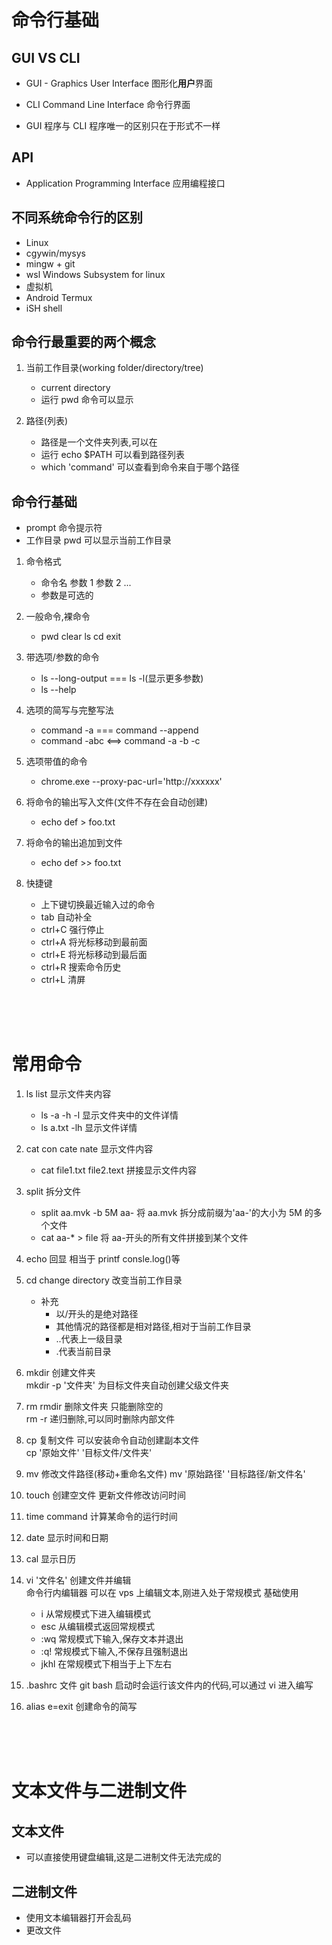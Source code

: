 # 命令行基础

## GUI VS CLI

- GUI - Graphics User Interface 图形化**用户**界面

- CLI Command Line Interface 命令行界面
- GUI 程序与 CLI 程序唯一的区别只在于形式不一样

## API

- Application Programming Interface 应用编程接口

## 不同系统命令行的区别

- Linux
- cgywin/mysys
- mingw + git
- wsl Windows Subsystem for linux
- 虚拟机
- Android Termux
- iSH shell

## 命令行最重要的两个概念

1. 当前工作目录(working folder/directory/tree)

   - current directory
   - 运行 pwd 命令可以显示

2. 路径(列表)

   - 路径是一个文件夹列表,可以在
   - 运行 echo $PATH 可以看到路径列表
   - which 'command' 可以查看到命令来自于哪个路径

## 命令行基础

- prompt 命令提示符
- 工作目录 pwd 可以显示当前工作目录

1. 命令格式

   - 命令名 参数 1 参数 2 ...
   - 参数是可选的

2. 一般命令,裸命令

   - pwd clear ls cd exit

3. 带选项/参数的命令

   - ls --long-output === ls -l(显示更多参数)
   - ls --help

4. 选项的简写与完整写法

   - command -a === command --append
   - command -abc <==> command -a -b -c

5. 选项带值的命令

   - chrome.exe --proxy-pac-url='http://xxxxxx'

6. 将命令的输出写入文件(文件不存在会自动创建)

   - echo def > foo.txt

7. 将命令的输出追加到文件

   - echo def >> foo.txt

8. 快捷键

   - 上下键切换最近输入过的命令
   - tab 自动补全
   - ctrl+C 强行停止
   - ctrl+A 将光标移动到最前面
   - ctrl+E 将光标移动到最后面
   - ctrl+R 搜索命令历史
   - ctrl+L 清屏

<br>
<br>
<br>

# 常用命令

1. ls list 显示文件夹内容

   - ls -a -h -l 显示文件夹中的文件详情
   - ls a.txt -lh 显示文件详情

2. cat con cate nate 显示文件内容

   - cat file1.txt file2.text 拼接显示文件内容

3. split 拆分文件

   - split aa.mvk -b 5M aa- 将 aa.mvk 拆分成前缀为'aa-'的大小为 5M 的多个文件
   - cat aa-\* > file 将 aa-开头的所有文件拼接到某个文件

4. echo 回显 相当于 printf consle.log()等
5. cd change directory 改变当前工作目录
   - 补充
     - 以/开头的是绝对路径
     - 其他情况的路径都是相对路径,相对于当前工作目录
     - ..代表上一级目录
     - .代表当前目录
6. mkdir 创建文件夹  
   mkdir -p '文件夹' 为目标文件夹自动创建父级文件夹

7. rm rmdir 删除文件夹 只能删除空的  
   rm -r 递归删除,可以同时删除内部文件

8. cp 复制文件 可以安装命令自动创建副本文件  
   cp '原始文件' '目标文件/文件夹'

9. mv 修改文件路径(移动+重命名文件)
   mv '原始路径' '目标路径/新文件名'

10. touch 创建空文件 更新文件修改访问时间
11. time command 计算某命令的运行时间
12. date 显示时间和日期
13. cal 显示日历
14. vi '文件名' 创建文件并编辑  
    命令行内编辑器 可以在 vps 上编辑文本,刚进入处于常规模式
    基础使用

    - i 从常规模式下进入编辑模式
    - esc 从编辑模式返回常规模式
    - :wq 常规模式下输入,保存文本并退出
    - :q! 常规模式下输入,不保存且强制退出
    - jkhl 在常规模式下相当于上下左右

15. .bashrc 文件 git bash 启动时会运行该文件内的代码,可以通过 vi 进入编写

16. alias e=exit 创建命令的简写

<br>
<br>
<br>

# 文本文件与二进制文件

## 文本文件

- 可以直接使用键盘编辑,这是二进制文件无法完成的

## 二进制文件

- 使用文本编辑器打开会乱码
- 更改文件
